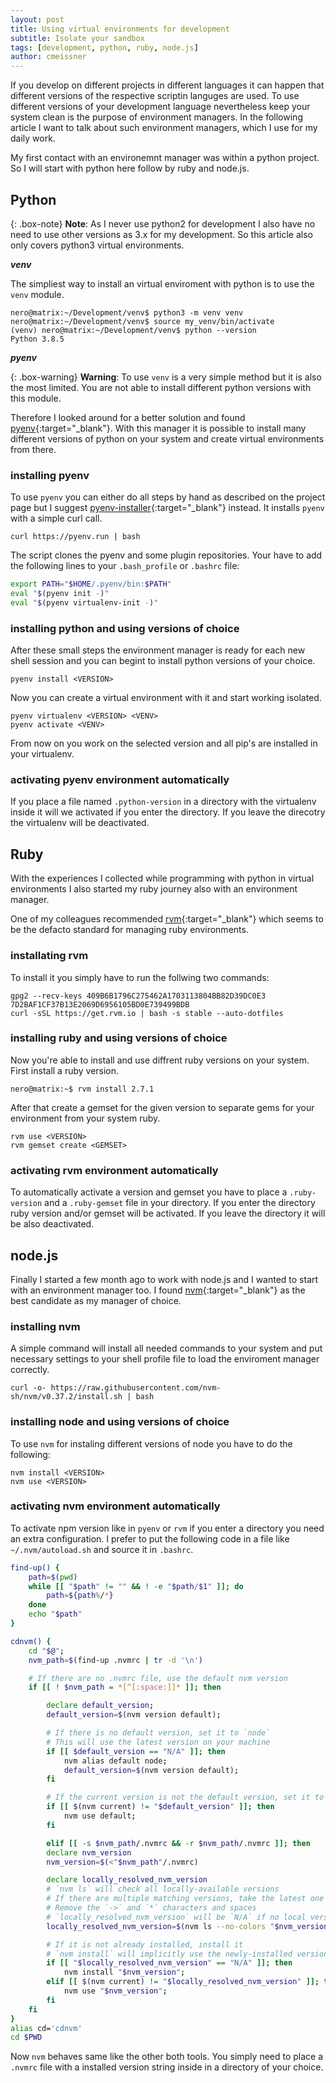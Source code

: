 ```yaml
---
layout: post
title: Using virtual environments for development
subtitle: Isolate your sandbox
tags: [development, python, ruby, node.js]
author: cmeissner
---
```


If you develop on different projects in different languages it can happen that different versions of the respective scriptin languges are used.
To use different versions of your development language nevertheless keep your system clean is the purpose of environment managers. In the following article I want to talk about such environment managers, which I use for my daily work.

My first contact with an environemnt manager was within a python project. So I will start with python here follow by ruby and node.js.

## Python

{: .box-note}
**Note**: As I never use python2 for development I also have no need to use other versions as 3.x for my development. So this article also only covers python3 virtual environments.

***venv***

The simpliest way to install an virtual enviroment with python is to use the `venv` module.

~~~text
nero@matrix:~/Development/venv$ python3 -m venv venv
nero@matrix:~/Development/venv$ source my_venv/bin/activate
(venv) nero@matrix:~/Development/venv$ python --version
Python 3.8.5
~~~

***pyenv***

{: .box-warning}
**Warning**: To use `venv` is a very simple method but it is also the most limited. You are not able to install different python versions with this module.

Therefore I looked around for a better solution and found [pyenv](https://github.com/pyenv/pyenv){:target="_blank"}.
With this manager it is possible to install many different versions of python on your system and create virtual environments from there.

### installing pyenv

To use `pyenv` you can either do all steps by hand as described on the project page but I suggest [pyenv-installer](https://github.com/pyenv/pyenv-installer){:target="_blank"} instead. It installs `pyenv` with a simple curl call.

~~~text
curl https://pyenv.run | bash
~~~

The script clones the pyenv and some plugin repositories. Your have to add the following lines to your `.bash_profile` or `.bashrc` file:

~~~bash
export PATH="$HOME/.pyenv/bin:$PATH"
eval "$(pyenv init -)"
eval "$(pyenv virtualenv-init -)"
~~~

### installing python and using versions of choice

After these small steps the environment manager is ready for each new shell session and you can begint to install python versions of your choice.

~~~text
pyenv install <VERSION>
~~~

Now you can create a virtual environment with it and start working isolated.

~~~text
pyenv virtualenv <VERSION> <VENV>
pyenv activate <VENV>
~~~

From now on you work on the selected version and all pip's are installed in your virtualenv.

### activating pyenv environment automatically

If you place a file named `.python-version` in a directory with the virtualenv inside it will we activated if you enter the directory.
If you leave the direcotry the virtualenv will be deactivated.

## Ruby

With the experiences I collected while programming with python in virtual environments I also started my ruby journey also with an environment manager.

One of my colleagues recommended [rvm](http://rvm.io/){:target="_blank"} which seems to be the defacto standard for managing ruby environments.

### installating rvm

To install it you simply have to run the follwing two commands:

~~~text
gpg2 --recv-keys 409B6B1796C275462A1703113804BB82D39DC0E3 7D2BAF1CF37B13E2069D6956105BD0E739499BDB
curl -sSL https://get.rvm.io | bash -s stable --auto-dotfiles
~~~

### installing ruby and using versions of choice

Now you're able to install and use diffrent ruby versions on your system. First install a ruby version.

~~~text
nero@matrix:~$ rvm install 2.7.1
~~~

After that create a gemset for the given version to separate gems for your environment from your system ruby.

~~~text
rvm use <VERSION>
rvm gemset create <GEMSET>
~~~

### activating rvm environment automatically

To automatically activate a version and gemset you have to place a `.ruby-version` and a `.ruby-gemset` file in your directory. If you enter the directory ruby version and/or gemset will be activated. If you leave the directory it will be also deactivated.

## node.js

Finally I started a few month ago to work with node.js and I wanted to start with an environment manager too.
I found [nvm](https://github.com/nvm-sh/nvm){:target="_blank"} as the best candidate as my manager of choice.

### installing nvm

A simple command will install all needed commands to your system and put necessary settings to your shell profile file to load the enviroment manager correctly.

~~~text
curl -o- https://raw.githubusercontent.com/nvm-sh/nvm/v0.37.2/install.sh | bash
~~~

### installing node and using versions of choice

To use `nvm` for instaling different versions of node you have to do the following:

~~~text
nvm install <VERSION>
nvm use <VERSION>
~~~

### activating nvm environment automatically

To activate npm version like in `pyenv` or `rvm` if you enter a directory you need an extra configuration. I prefer to put the following code in a file like `~/.nvm/autoload.sh` and source it in `.bashrc`.

~~~bash
find-up() {
    path=$(pwd)
    while [[ "$path" != "" && ! -e "$path/$1" ]]; do
        path=${path%/*}
    done
    echo "$path"
}

cdnvm() {
    cd "$@";
    nvm_path=$(find-up .nvmrc | tr -d '\n')

    # If there are no .nvmrc file, use the default nvm version
    if [[ ! $nvm_path = *[^[:space:]]* ]]; then

        declare default_version;
        default_version=$(nvm version default);

        # If there is no default version, set it to `node`
        # This will use the latest version on your machine
        if [[ $default_version == "N/A" ]]; then
            nvm alias default node;
            default_version=$(nvm version default);
        fi

        # If the current version is not the default version, set it to use the default version
        if [[ $(nvm current) != "$default_version" ]]; then
            nvm use default;
        fi

        elif [[ -s $nvm_path/.nvmrc && -r $nvm_path/.nvmrc ]]; then
        declare nvm_version
        nvm_version=$(<"$nvm_path"/.nvmrc)

        declare locally_resolved_nvm_version
        # `nvm ls` will check all locally-available versions
        # If there are multiple matching versions, take the latest one
        # Remove the `->` and `*` characters and spaces
        # `locally_resolved_nvm_version` will be `N/A` if no local versions are found
        locally_resolved_nvm_version=$(nvm ls --no-colors "$nvm_version" | tail -1 | tr -d '\->*' | tr -d '[:space:]')

        # If it is not already installed, install it
        # `nvm install` will implicitly use the newly-installed version
        if [[ "$locally_resolved_nvm_version" == "N/A" ]]; then
            nvm install "$nvm_version";
        elif [[ $(nvm current) != "$locally_resolved_nvm_version" ]]; then
            nvm use "$nvm_version";
        fi
    fi
}
alias cd='cdnvm'
cd $PWD
~~~

Now `nvm` behaves same like the other both tools. You simply need to place a `.nvmrc` file with a installed version string inside in a directory of your choice.
